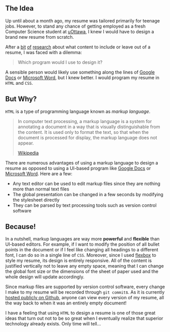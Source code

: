 ## The Idea

Up until about a month ago, my resume was tailored primarily for teenage jobs. However, to stand any chance of getting employed as a fresh Computer Science student at [uOttawa](https://www2.uottawa.ca/en), I knew I would have to design a brand new resume from scratch.

After a [bit](https://www.youtube.com/watch?v=r_Wf532f5X4) [of](https://www.youtube.com/watch?v=Tt08KmFfIYQ) [research](https://www.youtube.com/watch?v=BYUy1yvjHxE) about what content to include or leave out of a resume, I was faced with a dilemma:

> Which program would I use to design it?

A sensible person would likely use something along the lines of [Google Docs](https://www.google.ca/docs/about/) or [Microsoft Word](https://www.microsoft.com/en-us/microsoft-365/word), but I knew better. I would program my resume in `HTML` and `CSS`.

## But Why?

`HTML` is a type of programming language known as _markup language_.

> In computer text processing, a markup language is a system for annotating a document in a way that is visually distinguishable from the content. It is used only to format the text, so that when the document is processed for display, the markup language does not appear.
>
> [Wikipedia](https://en.wikipedia.org/wiki/Markup_language)

There are numerous advantages of using a markup language to design a resume as opposed to using a UI-based program like [Google Docs](https://www.google.ca/docs/about/) or [Microsoft Word](https://www.microsoft.com/en-us/microsoft-365/word). Here are a few:

- Any text editor can be used to edit markup files since they are nothing more than normal text files
- The global presentation can be changed in a few seconds by modifying the stylesheet directly
- They can be parsed by text processing tools such as version control software

[//]: # 'https://dev.to/practicalprogramming/advantages-of-document-markup-languages-vs-wysiwyg-editors-9f6'

## Because!

In a nutshell, markup languages are way more **powerful** and **flexible** than UI-based editors. For example, if I want to modify the position of all bullet points in the document or if I feel like changing all headings to a different font, I can do so in a single line of `CSS`. Moreover, since I used [flexbox](https://css-tricks.com/snippets/css/a-guide-to-flexbox/) to style my resume, its design is entirely responsive. All of the content is justified vertically not to leave any empty space, meaning that I can change the global font size or the dimensions of the sheet of paper used and the whole design will update accordingly.

Since markup files are supported by version control software, every change I make to my resume will be recorded through `git commit`s. As it is currently [hosted publicly on Github](https://github.com/Bricktech2000/Resume), anyone can view every version of my resume, all the way back to when it was an entirely empty document!

I have a feeling that using `HTML` to design a resume is one of those great ideas that turn out not to be so great when I eventually realize that superior technology already exists. Only time will tell...

